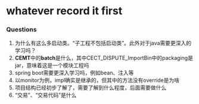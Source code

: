 # whatever record it first

### Questions

1. 为什么有这么多启动类。“子工程不包括启动类”。此外对于java需要更深入的学习吗？
2. **CEMT**中的**batch**是什么，其中CECT_DISPUTE_ImportBin中的packaging是jar，意味着这是一个模块工程吗
3. spring boot需要更深入学习吗，例如bean、注入等
4. 以monitor为例，impl确实是继承的，但其中的方法没有override是为啥
5. 项目结构已经初步了解了，需要了解到什么程度，后面需要做什么
6. “交易”、“交易代码”是什么
